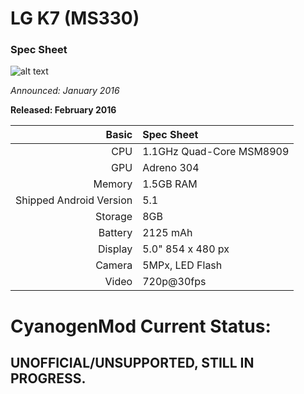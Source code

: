 # LG K7 (MS330)
### Spec Sheet

![alt text](http://i.imgur.com/AqLc4NQ.jpg "LG K7")

*Announced: January 2016*

**Released: February 2016**

Basic   | Spec Sheet
-------:|:-------------------------
CPU     | 1.1GHz Quad-Core MSM8909
GPU     | Adreno 304
Memory  | 1.5GB RAM
Shipped Android Version | 5.1
Storage | 8GB
Battery | 2125  mAh
Display | 5.0" 854 x 480 px
Camera  | 5MPx, LED Flash
Video   | 720p@30fps

# CyanogenMod Current Status:

## UNOFFICIAL/UNSUPPORTED, STILL IN PROGRESS.
